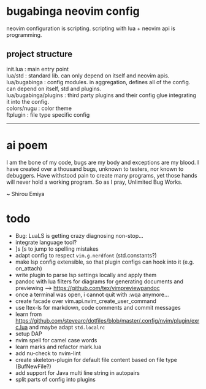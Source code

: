 # bugabinga neovim config

neovim configuration is scripting.
scripting with lua + neovim api is programming.

## project structure

init.lua
: main entry point
\
lua/std
: standard lib. can only depend on itself and neovim apis.
\
lua/bugabinga
: config modules. in aggregation, defines all of the config. can depend on itself, std and plugins.
\
lua/bugabinga/plugins
: third party plugins and their config glue integrating it into the config.
\
colors/nugu
: color theme
\
ftplugin
: file type specific config

----------

# ai poem

I am the bone of my code, bugs are my body and exceptions are my blood.
I have created over a thousand bugs, unknown to testers, nor known to debuggers.
Have withstood pain to create many programs, yet those hands will never hold a working program.
So as I pray, Unlimited Bug Works.

~ Shirou Emiya

# todo

* Bug: LuaLS is getting crazy diagnosing non-stop...
* integrate language tool?
* ]s [s to jump to spelling mistakes
* adapt config to respect `vim.g.nerdfont` (std.constants?)
* make lsp config extensible, so that plugin configs can hook into it (e.g. on_attach)
* write plugin to parse lsp settings locally and apply them
* pandoc with lua filters for diagrams for generating documents and previewing --> https://github.com/tex/vimpreviewpandoc
* once a terminal was open, i cannot quit with :wqa anymore...
* create facade over vim.api.nvim_create_user_command
* use ltex-ls for markdown, code comments and commit messages
* learn from <https://github.com/stevearc/dotfiles/blob/master/.config/nvim/plugin/exrc.lua> and maybe adapt `std.localrc`
* setup DAP
* nvim spell for camel case words
* learn marks and refactor mark.lua
* add nu-check to nvim-lint
* create skeleton-plugin for default file content based on file type (BufNewFile?)
* add support for Java multi line string in autopairs
* split parts of config into plugins
